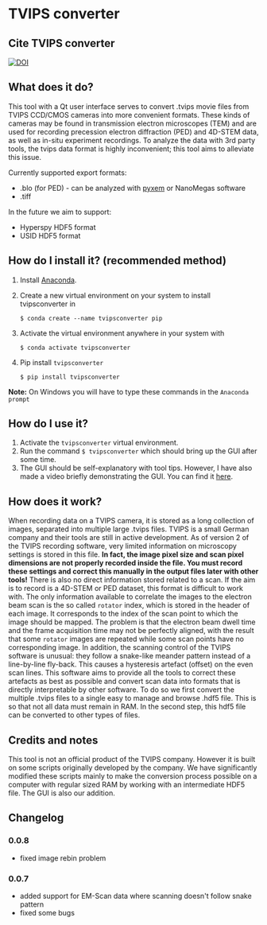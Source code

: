 # TVIPS converter

## Cite TVIPS converter
[![DOI](https://zenodo.org/badge/228454716.svg)](https://zenodo.org/badge/latestdoi/228454716)

## What does it do?

This tool with a Qt user interface serves to convert .tvips movie files from TVIPS CCD/CMOS cameras into more convenient formats. These kinds of cameras may be found in transmission electron microscopes (TEM) and are used for recording precession electron diffraction (PED) and 4D-STEM data, as well as in-situ experiment recordings. To analyze the data with 3rd party tools, the tvips data format is highly inconvenient; this tool aims to alleviate this issue.

Currently supported export formats:

* .blo (for PED) - can be analyzed with [pyxem](http://www.pyxem.org/) or NanoMegas software
* .tiff

In the future we aim to support:

* Hyperspy HDF5 format
* USID HDF5 format

## How do I install it? (recommended method)

1. Install [Anaconda](https://www.anaconda.com/distribution/).
2. Create a new virtual environment on your system to install tvipsconverter in

	```
	$ conda create --name tvipsconverter pip
	```

3. Activate the virtual environment anywhere in your system with

	```
	$ conda activate tvipsconverter
	```

4. Pip install `tvipsconverter`

	```
	$ pip install tvipsconverter
	```

**Note:** On Windows you will have to type these commands in the `Anaconda prompt`

## How do I use it?

1. Activate the `tvipsconverter` virtual environment.
2. Run the command `$ tvipsconverter` which should bring up the GUI after some time.
3. The GUI should be self-explanatory with tool tips. However, I have also made a video briefly demonstrating the GUI. You can find it [here](https://youtu.be/ZvbQn8fq4_M).

## How does it work?

When recording data on a TVIPS camera, it is stored as a long collection of images,
separated into multiple large .tvips files. TVIPS is a small German company and their tools
are still in active development. As of version 2 of the TVIPS recording software,
very limited information on microscopy settings is stored in this file. **In fact,
the image pixel size and scan pixel dimensions are not properly recorded inside the file.
You must record these settings and correct this manually in the output files later with other tools!**
There is also no direct information stored related to a scan. If the aim is to
record is a 4D-STEM or PED dataset, this format is difficult to work with.
The only information available to correlate the images to the electron beam scan is
the so called `rotator` index, which is stored in the header of each image.
It corresponds to the index of the scan point to which the image should be mapped.
The problem is that the electron beam dwell time and the frame acquisition time
may not be perfectly aligned, with the result that some `rotator` images are repeated
while some scan points have no corresponding image. In addition, the scanning control
of the TVIPS software is unusual: they follow a snake-like meander pattern instead of
a line-by-line fly-back. This causes a hysteresis artefact (offset) on the even scan lines.
This software aims to provide all the tools to correct these artefacts as best as possible and
convert scan data into formats that is directly interpretable by other software. To do so
we first convert the multiple .tvips files to a single easy to manage and browse .hdf5 file.
This is so that not all data must remain in RAM. In the second step, this hdf5 file can be converted
to other types of files.

## Credits and notes

This tool is not an official product of the TVIPS company. However it is built on some scripts
originally developed by the company. We have significantly modified these
scripts mainly to make the conversion process possible on a computer with regular sized RAM by
working with an intermediate HDF5 file. The GUI is also our addition.

## Changelog

### 0.0.8

* fixed image rebin problem

### 0.0.7

* added support for EM-Scan data where scanning doesn't follow snake pattern
* fixed some bugs
